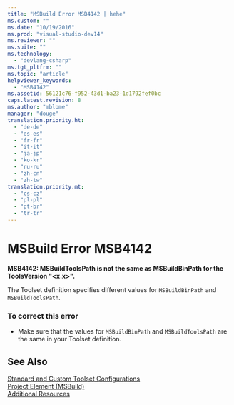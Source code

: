 ```yaml
---
title: "MSBuild Error MSB4142 | hehe"
ms.custom: ""
ms.date: "10/19/2016"
ms.prod: "visual-studio-dev14"
ms.reviewer: ""
ms.suite: ""
ms.technology: 
  - "devlang-csharp"
ms.tgt_pltfrm: ""
ms.topic: "article"
helpviewer_keywords: 
  - "MSB4142"
ms.assetid: 56121c76-f952-43d1-ba23-1d1792fef0bc
caps.latest.revision: 8
ms.author: "mblome"
manager: "douge"
translation.priority.ht: 
  - "de-de"
  - "es-es"
  - "fr-fr"
  - "it-it"
  - "ja-jp"
  - "ko-kr"
  - "ru-ru"
  - "zh-cn"
  - "zh-tw"
translation.priority.mt: 
  - "cs-cz"
  - "pl-pl"
  - "pt-br"
  - "tr-tr"
---
```

# MSBuild Error MSB4142
**MSB4142: MSBuildToolsPath is not the same as MSBuildBinPath for the ToolsVersion "\<x.x>".**  
  
 The Toolset definition specifies different values for `MSBuildBinPath` and `MSBuildToolsPath`.  
  
### To correct this error  
  
-   Make sure that the values for `MSBuildBinPath` and `MSBuildToolsPath` are the same in your Toolset definition.  
  
## See Also  
 [Standard and Custom Toolset Configurations](../reference/standard-and-custom-toolset-configurations.md)   
 [Project Element (MSBuild)](../reference/project-element--msbuild-.md)   
 [Additional Resources](../reference/additional-msbuild-resources.md)
